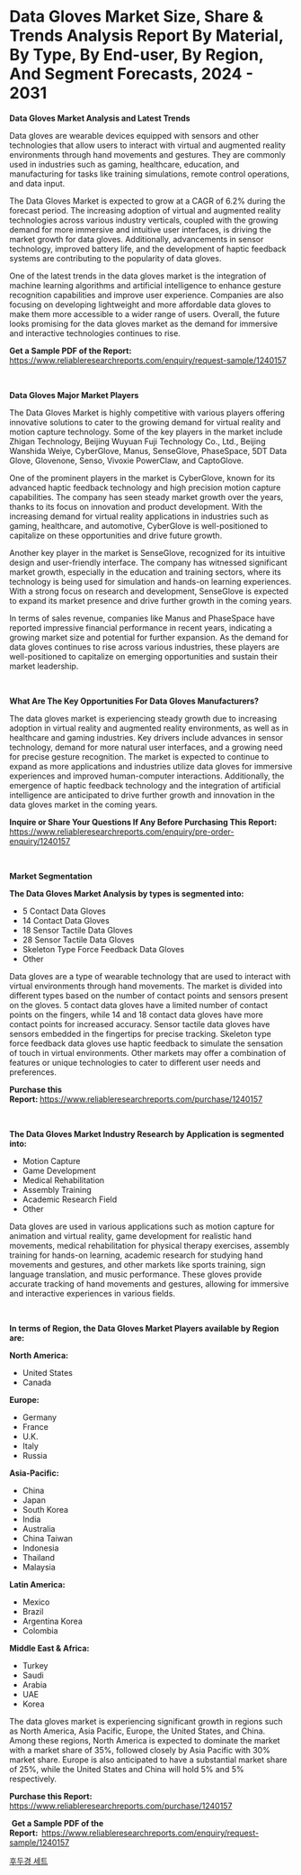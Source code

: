 <p><h1>Data Gloves Market Size, Share & Trends Analysis Report By Material, By Type, By End-user, By Region, And Segment Forecasts, 2024 - 2031</h1></p><p><strong>Data Gloves Market Analysis and Latest Trends</strong></p>
<p><p>Data gloves are wearable devices equipped with sensors and other technologies that allow users to interact with virtual and augmented reality environments through hand movements and gestures. They are commonly used in industries such as gaming, healthcare, education, and manufacturing for tasks like training simulations, remote control operations, and data input.</p><p>The Data Gloves Market is expected to grow at a CAGR of 6.2% during the forecast period. The increasing adoption of virtual and augmented reality technologies across various industry verticals, coupled with the growing demand for more immersive and intuitive user interfaces, is driving the market growth for data gloves. Additionally, advancements in sensor technology, improved battery life, and the development of haptic feedback systems are contributing to the popularity of data gloves.</p><p>One of the latest trends in the data gloves market is the integration of machine learning algorithms and artificial intelligence to enhance gesture recognition capabilities and improve user experience. Companies are also focusing on developing lightweight and more affordable data gloves to make them more accessible to a wider range of users. Overall, the future looks promising for the data gloves market as the demand for immersive and interactive technologies continues to rise.</p></p>
<p><strong>Get a Sample PDF of the Report:&nbsp;</strong> <a href="https://www.reliableresearchreports.com/enquiry/request-sample/1240157">https://www.reliableresearchreports.com/enquiry/request-sample/1240157</a></p>
<p>&nbsp;</p>
<p><strong>Data Gloves Major Market Players</strong></p>
<p><p>The Data Gloves Market is highly competitive with various players offering innovative solutions to cater to the growing demand for virtual reality and motion capture technology. Some of the key players in the market include Zhigan Technology, Beijing Wuyuan Fuji Technology Co., Ltd., Beijing Wanshida Weiye, Cyber​​Glove, Manus, SenseGlove, PhaseSpace, 5DT Data Glove, Glovenone, Senso, Vivoxie PowerClaw, and CaptoGlove.</p><p>One of the prominent players in the market is Cyber​​Glove, known for its advanced haptic feedback technology and high precision motion capture capabilities. The company has seen steady market growth over the years, thanks to its focus on innovation and product development. With the increasing demand for virtual reality applications in industries such as gaming, healthcare, and automotive, Cyber​​Glove is well-positioned to capitalize on these opportunities and drive future growth.</p><p>Another key player in the market is SenseGlove, recognized for its intuitive design and user-friendly interface. The company has witnessed significant market growth, especially in the education and training sectors, where its technology is being used for simulation and hands-on learning experiences. With a strong focus on research and development, SenseGlove is expected to expand its market presence and drive further growth in the coming years.</p><p>In terms of sales revenue, companies like Manus and PhaseSpace have reported impressive financial performance in recent years, indicating a growing market size and potential for further expansion. As the demand for data gloves continues to rise across various industries, these players are well-positioned to capitalize on emerging opportunities and sustain their market leadership.</p></p>
<p>&nbsp;</p>
<p><strong>What Are The Key Opportunities For Data Gloves Manufacturers?</strong></p>
<p><p>The data gloves market is experiencing steady growth due to increasing adoption in virtual reality and augmented reality environments, as well as in healthcare and gaming industries. Key drivers include advances in sensor technology, demand for more natural user interfaces, and a growing need for precise gesture recognition. The market is expected to continue to expand as more applications and industries utilize data gloves for immersive experiences and improved human-computer interactions. Additionally, the emergence of haptic feedback technology and the integration of artificial intelligence are anticipated to drive further growth and innovation in the data gloves market in the coming years.</p></p>
<p><strong>Inquire or Share Your Questions If Any Before Purchasing This Report:</strong> <a href="https://www.reliableresearchreports.com/enquiry/pre-order-enquiry/1240157">https://www.reliableresearchreports.com/enquiry/pre-order-enquiry/1240157</a></p>
<p>&nbsp;</p>
<p><strong>Market Segmentation</strong></p>
<p><strong>The Data Gloves Market Analysis by types is segmented into:</strong></p>
<p><ul><li>5 Contact Data Gloves</li><li>14 Contact Data Gloves</li><li>18 Sensor Tactile Data Gloves</li><li>28 Sensor Tactile Data Gloves</li><li>Skeleton Type Force Feedback Data Gloves</li><li>Other</li></ul></p>
<p><p>Data gloves are a type of wearable technology that are used to interact with virtual environments through hand movements. The market is divided into different types based on the number of contact points and sensors present on the gloves. 5 contact data gloves have a limited number of contact points on the fingers, while 14 and 18 contact data gloves have more contact points for increased accuracy. Sensor tactile data gloves have sensors embedded in the fingertips for precise tracking. Skeleton type force feedback data gloves use haptic feedback to simulate the sensation of touch in virtual environments. Other markets may offer a combination of features or unique technologies to cater to different user needs and preferences.</p></p>
<p><strong>Purchase this Report:&nbsp;</strong><a href="https://www.reliableresearchreports.com/purchase/1240157">https://www.reliableresearchreports.com/purchase/1240157</a></p>
<p>&nbsp;</p>
<p><strong>The Data Gloves Market Industry Research by Application is segmented into:</strong></p>
<p><ul><li>Motion Capture</li><li>Game Development</li><li>Medical Rehabilitation</li><li>Assembly Training</li><li>Academic Research Field</li><li>Other</li></ul></p>
<p><p>Data gloves are used in various applications such as motion capture for animation and virtual reality, game development for realistic hand movements, medical rehabilitation for physical therapy exercises, assembly training for hands-on learning, academic research for studying hand movements and gestures, and other markets like sports training, sign language translation, and music performance. These gloves provide accurate tracking of hand movements and gestures, allowing for immersive and interactive experiences in various fields.</p></p>
<p>&nbsp;</p>
<p><strong>In terms of Region, the Data Gloves Market Players available by Region are:</strong></p>
<p>
    <p> <strong> North America: </strong>
        <ul>
            <li>United States</li>
            <li>Canada</li>
        </ul>
        </p> 
    <p> <strong> Europe: </strong>
        <ul>
            <li>Germany</li>
            <li>France</li>
            <li>U.K.</li>
            <li>Italy</li>
            <li>Russia</li>
        </ul>
        </p> 
    <p> <strong> Asia-Pacific: </strong>
        <ul>
            <li>China</li>
            <li>Japan</li>
            <li>South Korea</li>
            <li>India</li>
            <li>Australia</li>
            <li>China Taiwan</li>
            <li>Indonesia</li>
            <li>Thailand</li>
            <li>Malaysia</li>
        </ul>
        </p> 
    <p> <strong> Latin America: </strong>
        <ul>
            <li>Mexico</li>
            <li>Brazil</li>
            <li>Argentina Korea</li>
            <li>Colombia</li>
        </ul>
        </p> 
    <p> <strong> Middle East & Africa: </strong>
        <ul>
            <li>Turkey</li>
            <li>Saudi</li>
            <li>Arabia</li>
            <li>UAE</li>
            <li>Korea</li>
        </ul>
    </p>
    </p>
<p><p>The data gloves market is experiencing significant growth in regions such as North America, Asia Pacific, Europe, the United States, and China. Among these regions, North America is expected to dominate the market with a market share of 35%, followed closely by Asia Pacific with 30% market share. Europe is also anticipated to have a substantial market share of 25%, while the United States and China will hold 5% and 5% respectively.</p></p>
<p><strong>Purchase this Report: </strong><a href="https://www.reliableresearchreports.com/purchase/1240157">https://www.reliableresearchreports.com/purchase/1240157</a></p>
<p>&nbsp;<strong>Get a Sample PDF of the Report:&nbsp;&nbsp;</strong><a href="https://www.reliableresearchreports.com/enquiry/request-sample/1240157">https://www.reliableresearchreports.com/enquiry/request-sample/1240157</a></p>
<p><strong></strong></p>
<p><p><a href="https://github.com/akzkkws047661437/Market-Research-Report-List-1/blob/main/46659355079.md">후두경 세트</a></p></p>